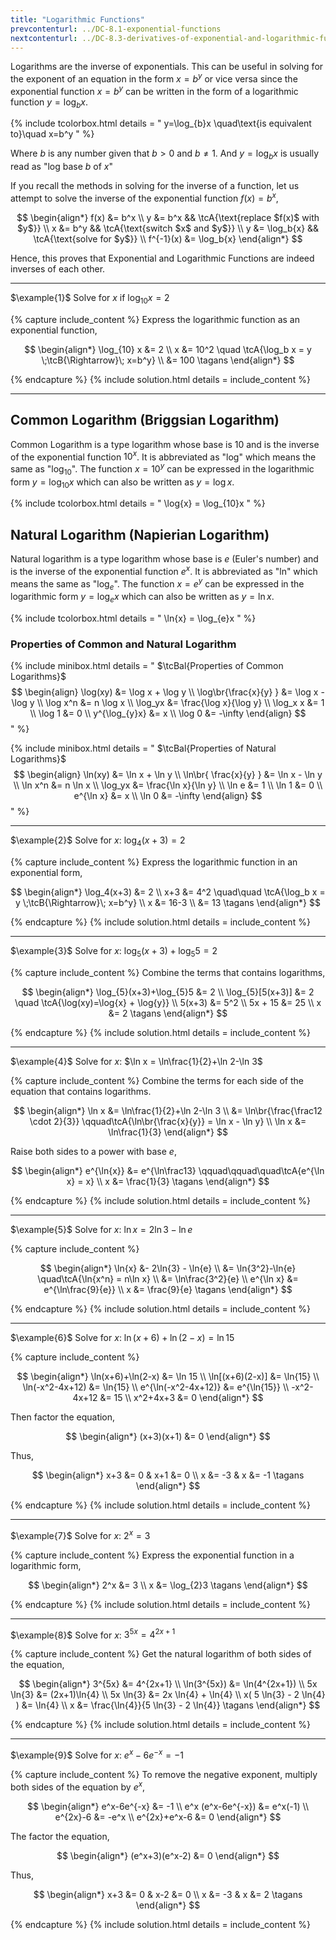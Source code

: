 ```yaml
---
title: "Logarithmic Functions"
prevcontenturl: ../DC-8.1-exponential-functions
nextcontenturl: ../DC-8.3-derivatives-of-exponential-and-logarithmic-functions
---
```





Logarithms are the inverse of exponentials. This can be useful in solving for the exponent of an equation in the form $x=b^y$ or vice versa since the exponential function $x=b^y$ can be written in the form of a logarithmic function $y=\log_{b}x$.

{% include tcolorbox.html
    details = "
	    y=\log_{b}x \quad\text{is equivalent to}\quad x=b^y
    "
%}

Where $b$ is any number given that $b>0$ and $b \neq 1$. And $y=\log_{b}x$ is usually read as "log base $b$ of $x$"

If you recall the methods in solving for the inverse of a function, let us attempt to solve the inverse of the exponential function $f(x)=b^x$,

$$
\begin{align*}
	f(x) &= b^x \\
	y &= b^x 	&&		\tcA{\text{replace $f(x)$ with $y$}} \\
	x &= b^y 	&&		\tcA{\text{switch $x$ and $y$}} \\
	y &= \log_b{x} 	&&	\tcA{\text{solve for $y$}} \\
	f^{-1}(x) &= \log_b{x}
\end{align*}
$$


Hence, this proves that Exponential and Logarithmic Functions are indeed inverses of each other.






---
$\example{1}$
Solve for $x$ if $\log_{10} x =2$

{% capture include_content %}
Express the logarithmic function as an exponential function,

$$
\begin{align*}
	\log_{10} x &= 2 \\
	x &= 10^2 	\quad \tcA{\log_b x = y \;\tcB{\Rightarrow}\; x=b^y} \\
	&= 100		\tagans
\end{align*}
$$

{% endcapture %}
{% include solution.html details = include_content %}







---

## Common Logarithm (Briggsian Logarithm)

Common Logarithm is a type logarithm whose base is 10 and is the inverse of the exponential function $10^x$. It is abbreviated as "log" which means the same as "$\log_{10}$". The function $x= 10^y$ can be expressed in the logarithmic form $y=\log_{10}x$ which can also be written as $y=\log{x}$.


{% include tcolorbox.html
    details = "
        \log{x} = \log_{10}x
    "
%}





## Natural Logarithm (Napierian Logarithm)
	
Natural logarithm is a type logarithm whose base is $e$ (Euler's number) and is the inverse of the exponential function $e^x$. It is abbreviated as "ln" which means the same as "$\log_{e}$". The function $x=e^y$ can be expressed in the logarithmic form $y=\log_{e}x$ which can also be written as $y=\ln{x}$.


{% include tcolorbox.html
    details = "
	    \ln{x} = \log_{e}x
    "
%}

### Properties of Common and Natural Logarithm

{% include minibox.html
    details = "
    $\tcBal{Properties of Common Logarithms}$ 
    $$
    \begin{align}
        \log⁡(xy) &= \log ⁡x + \log ⁡y \\
		\log⁡\br{\frac{x}{y} } &= \log ⁡x - \log ⁡y \\
		\log⁡ x^n &= n \log ⁡x \\
		\log_y⁡x &= \frac{\log⁡ x}{\log⁡ y} \\
		\log_x⁡ x &= 1 \\
		\log⁡ 1 &= 0 \\
		y^{\log_{y⁡}x} &= x \\
		\log⁡ 0 &= -\infty
    \end{align}
    $$
    "
%}


{% include minibox.html
    details = "
    $\tcBal{Properties of Natural Logarithms}$ 
    $$
    \begin{align}
        \ln⁡(xy) &= \ln ⁡x + \ln ⁡y \\
		\ln\br{ ⁡\frac{x}{y} } &= \ln ⁡x - \ln ⁡y \\
		\ln⁡ x^n &= n \ln ⁡x \\
		\log_y⁡x &= \frac{\ln⁡ x}{\ln⁡ y} \\
		\ln e &= 1 \\
		\ln⁡ 1 &= 0 \\
		e^{\ln x} &= x \\
		\ln 0 &= -\infty
    \end{align}
    $$
    "
%}













---
$\example{2}$
Solve for $x$: $\log_4(x+3) = 2$	

{% capture include_content %}
Express the logarithmic function in an exponential form,

$$
\begin{align*}
	\log_4(x+3) &= 2 \\
	x+3 &= 4^2 	\quad\quad \tcA{\log_b x = y \;\tcB{\Rightarrow}\; x=b^y} \\
	x &= 16-3 \\
	&= 13	\tagans
\end{align*}
$$	

{% endcapture %}
{% include solution.html details = include_content %}






---
$\example{3}$
Solve for $x$: $\log_{5}(x+3)+\log_{5}5 = 2$

{% capture include_content %}
Combine the terms that contains logarithms,

$$
\begin{align*}
    \log_{5}(x+3)+\log_{5}5 &= 2 \\
    \log_{5}[5(x+3)] &= 2	\quad \tcA{\log(xy)=\log{x} + \log{y}} \\
    5(x+3) &= 5^2 \\
    5x + 15 &= 25 \\
    x &= 2	\tagans
\end{align*}
$$

{% endcapture %}
{% include solution.html details = include_content %}








---
$\example{4}$
Solve for $x$: $\ln x = \ln\frac{1}{2}+\ln 2-\ln 3$

{% capture include_content %}
Combine the terms for each side of the equation that contains logarithms.

$$
\begin{align*}
	\ln x &= \ln\frac{1}{2}+\ln 2-\ln 3 \\
	&= \ln\br{\frac{\frac12 \cdot 2}{3}} \qquad\tcA{\ln\br{\frac{x}{y}} = \ln x - \ln y} \\
	\ln x &= \ln\frac{1}{3}	
\end{align*}
$$

Raise both sides to a power with base $e$,

$$
\begin{align*}
	e^{\ln{x}}	&= e^{\ln\frac13}	\qquad\qquad\quad\tcA{e^{\ln x} = x} \\
	x &= \frac{1}{3} \tagans
\end{align*}
$$

{% endcapture %}
{% include solution.html details = include_content %}







---
$\example{5}$
Solve for $x$: $\ln{x} = 2\ln{3}-\ln{e}$

{% capture include_content %}

$$
\begin{align*}
	\ln{x} &- 2\ln{3} - \ln{e} \\
	&= \ln{3^2}-\ln{e}		\quad\tcA{\ln{x^n} = n\ln x} \\
	&= \ln\frac{3^2}{e} \\
	e^{\ln x} &= e^{\ln\frac{9}{e}} \\
	x &= \frac{9}{e} \tagans
\end{align*}
$$

{% endcapture %}
{% include solution.html details = include_content %}










---
$\example{6}$
Solve for $x$: $\ln(x+6)+\ln(2-x) = \ln 15$

{% capture include_content %}

$$
\begin{align*}
	\ln(x+6)+\ln(2-x) &= \ln 15 \\
	\ln[(x+6)(2-x)] &= \ln{15} \\
	\ln(-x^2-4x+12) &= \ln{15} \\
	e^{\ln(-x^2-4x+12)} &= e^{\ln{15}} \\
	-x^2-4x+12 &= 15 \\
	x^2+4x+3 &= 0
\end{align*}
$$

Then factor the equation,

$$
\begin{align*}
	(x+3)(x+1) &= 0
\end{align*}
$$

Thus,

$$
\begin{align*}
	x+3 &= 0    &   x+1 &= 0 \\
	x &= -3 &   x &= -1     \tagans
\end{align*}
$$

{% endcapture %}
{% include solution.html details = include_content %}









---
$\example{7}$
Solve for $x$: $2^x = 3$

{% capture include_content %}
Express the exponential function in a logarithmic form,

$$
\begin{align*}
	2^x &= 3 \\
	x &= \log_{2}3  \tagans
\end{align*}
$$

{% endcapture %}
{% include solution.html details = include_content %}







---
$\example{8}$
Solve for $x$: $3^{5x} = 4^{2x+1}$

{% capture include_content %}
Get the natural logarithm of both sides of the equation,

$$
\begin{align*}
	3^{5x} &= 4^{2x+1} \\
	\ln(3^{5x}) &= \ln(4^{2x+1}) \\
	5x \ln{3} &= (2x+1)\ln{4} \\
	5x \ln{3} &= 2x \ln{4} + \ln{4} \\
	x( 5 \ln{3} - 2 \ln{4} ) &= \ln{4} \\
	x &= \frac{\ln{4}}{5 \ln{3} - 2 \ln{4}} \tagans
\end{align*}
$$

{% endcapture %}
{% include solution.html details = include_content %}








---
$\example{9}$
Solve for $x$: $e^x-6e^{-x} = -1$

{% capture include_content %}
To remove the negative exponent, multiply both sides of the equation by $e^x$,

$$
\begin{align*}
	e^x-6e^{-x} &= -1 \\
	e^x (e^x-6e^{-x}) &= e^x(-1) \\
	e^{2x}-6 &= -e^x \\
	e^{2x}+e^x-6 &= 0
\end{align*}
$$

The factor the equation,

$$
\begin{align*}
	(e^x+3)(e^x-2) &= 0
\end{align*}
$$

Thus,

$$
\begin{align*}
	x+3 &= 0    &   x-2 &= 0 \\
	x &= -3 &   x &= 2      \tagans
\end{align*}
$$

{% endcapture %}
{% include solution.html details = include_content %}